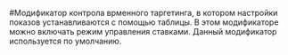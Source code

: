 #Модификатор контрола врменного таргетинга, в котором настройки показов устанавливаются с помощью таблицы.
В этом модификаторе можно включать режим управления ставками.
Данный модификатор используется по умолчанию.
